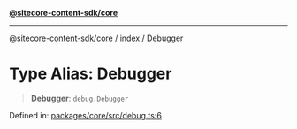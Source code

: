 [**@sitecore-content-sdk/core**](../../README.md)

***

[@sitecore-content-sdk/core](../../README.md) / [index](../README.md) / Debugger

# Type Alias: Debugger

> **Debugger**: `debug.Debugger`

Defined in: [packages/core/src/debug.ts:6](https://github.com/Sitecore/content-sdk/blob/bfe672d212140ef15b86f850b9fb38de51521218/packages/core/src/debug.ts#L6)
